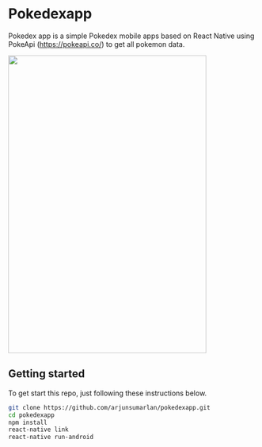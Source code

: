 # Pokedexapp

Pokedex app is a simple Pokedex mobile apps based on React Native using PokeApi (https://pokeapi.co/) to get all pokemon data.

<img src="https://github.com/arjunsumarlan/pokedexapp/blob/master/Pokedexapp.gif" width="400" height="600">

## Getting started

To get start this repo, just following these instructions below.

```sh
git clone https://github.com/arjunsumarlan/pokedexapp.git
cd pokedexapp
npm install
react-native link
react-native run-android
```
